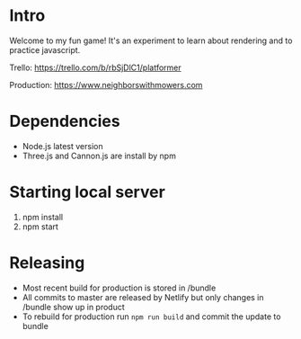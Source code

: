 # Intro

Welcome to my fun game! It's an experiment to learn about rendering and to practice javascript.

Trello: https://trello.com/b/rbSjDlC1/platformer

Production: https://www.neighborswithmowers.com

# Dependencies
- Node.js latest version
- Three.js and Cannon.js are install by npm

# Starting local server

1. npm install
2. npm start

# Releasing
- Most recent build for production is stored in /bundle
- All commits to master are released by Netlify but only changes in /bundle show up in product
- To rebuild for production run `npm run build` and commit the update to bundle
